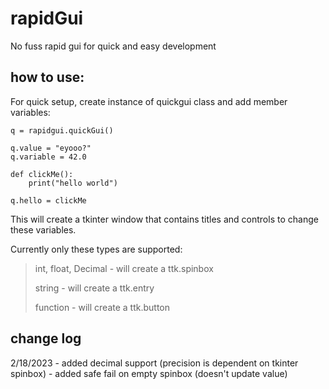 # rapidGui

No fuss rapid gui for quick and easy development

## how to use:

For quick setup, create instance of quickgui class and add member variables:

    q = rapidgui.quickGui()
    
    q.value = "eyooo?"
    q.variable = 42.0

    def clickMe():
        print("hello world")

    q.hello = clickMe

This will create a tkinter window that contains titles and controls to change these variables.

Currently only these types are supported:

> int, float, Decimal - will create a ttk.spinbox
>
> string - will create a ttk.entry
>
> function - will create a ttk.button

## change log

2/18/2023 - added decimal support (precision is dependent on tkinter spinbox)
          - added safe fail on empty spinbox (doesn't update value)